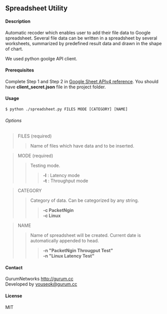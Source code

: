## Spreadsheet Utility

#### Description
Automatic recoder which enables user to add their file data to Google spreadsheet. Several file data can be written in a spreadsheet by several worksheets, summarized by predefined result data and drawn in the shape of chart. 

We used python goolge API client.

#### Prerequisites
Complete Step 1 and Step 2 in [Google Sheet APIv4 reference](https://developers.google.com/sheets/api/quickstart/python). You should have **client_secret.json** file in the project folder.

#### Usage
```shell
$ python ./spreadsheet.py FILES MODE [CATEGORY] [NAME]
```
###### Options
> FILES (required)
>> Name of files which have data and to be inserted.

> MODE (required)
>> Testing mode. 
>>> **-l** : Latency mode <br>
>>> **-t** : Throughput mode

> CATEGORY
>> Category of data. Can be categorized by any string.
>>> **-c PacketNgin** <br>
>>> **-c Linux** 

> NAME
>> Name of spreadsheet will be created. Current date is automatically appended to head.
>>> **-n "PacketNgin Througput Test"**<br>
>>> **-n "Linux Latency Test"**

#### Contact
GurumNetworks <http://gurum.cc><br>
Developed by <youseok@gurum.cc>

#### License
MIT
